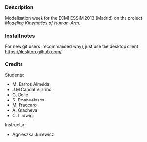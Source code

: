 ### Description

Modelisation week for the ECMI ESSIM 2013 (Madrid)
on the project *Modeling Kinematics of Human-Arm*.

### Install notes

For new git users (recommanded way), just use the desktop client
https://desktop.github.com/

### Credits

Students:

- M. Barros Almeida
- J.M Candal Vilariño
- G. Dollé
- S. Emanuelsson
- M. Fraccaro
- A. Gracheva
- C. Ludwig

Instructor:

- Agnieszka Jurlewicz
